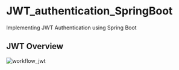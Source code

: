 # JWT_authentication_SpringBoot
Implementing JWT Authentication using Spring Boot

## JWT Overview
![workflow_jwt](https://user-images.githubusercontent.com/26144363/179539069-410a4ce8-c35d-4d34-9e34-ff62267b65f3.png)

